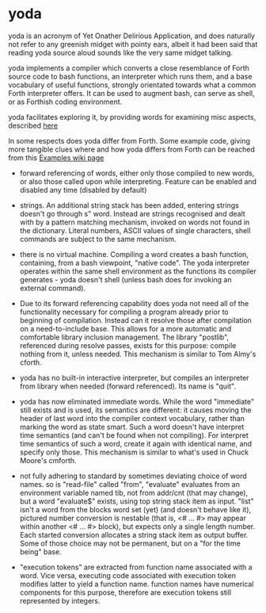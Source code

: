 # yoda
yoda is an acronym of Yet Onather Delirious Application, and does
naturally not refer to any greenish midget with pointy ears, albeit it had
been said that reading yoda source aloud sounds like the very same midget
talking.

yoda implements a compiler which converts a close resemblance of Forth
source code to bash functions, an interpreter which runs them, and a base
vocabulary of useful functions, strongly orientated towards what a common
Forth interpreter offers.  It can be used to augment bash, can serve as
shell, or as Forthish coding environment.

yoda facilitates exploring it, by providing words for examining misc
aspects, described [here](https://github.com/Bushmills/yoda/wiki/Explore)

In some respects does yoda differ from Forth.  Some example code, giving
more tangible clues where and how yoda differs from Forth can be reached
from this [Examples wiki page](https://github.com/Bushmills/yoda/wiki/Examples)

- forward referencing of words, either only those compiled to new
  words, or also those called upon while interpreting. Feature can
  be enabled and disabled any time (disabled by default)

- strings. An additional string stack has been added, entering strings
  doesn't go through  s"  word. Instead are strings recognised and dealt
  with by a pattern matching mechanism, invoked on words not found in
  the dictionary. Literal numbers, ASCII values of single characters,
  shell commands are subject to the same mechanism.

- there is no virtual machine. Compiling a word creates a bash function,
  containing, from a bash viewpoint, "native code". The yoda interpreter
  operates within the same shell environment as the functions its
  compiler generates - yoda doesn't shell (unless bash does for invoking
  an external command).

- Due to its forward referencing capability does yoda not need all of
  the functionality necessary for compiling a program already prior to
  beginning of compilation.  Instead can it resolve those after compilation
  on a need-to-include base.  This allows for a more automatic and
  comfortable library inclusion management.  The library "postlib",
  referenced during resolve passes, exists for this purpose: compile nothing
  from it, unless needed.  This mechanism is similar to Tom Almy's cforth.

- yoda has no built-in interactive interpreter, but compiles an interpreter
  from library when needed (forward referenced). Its name is "quit".

- yoda has now eliminated immediate words. While the word "immediate"
  still exists and is used, its semantics are different: it causes moving
  the header of last word into the compiler context vocabulary, rather than
  marking the word as state smart.  Such a word doesn't have interpret time
  semantics (and can't be found when not compiling).  For interpret time
  semantics of such a word, create it again with identical name, and specify
  only those.  This mechanism is similar to what's used in Chuck Moore's
  cmforth.

- not fully adhering to standard by sometimes deviating choice of word names.
  so is "read-file" called "from", "evaluate" evaluates from an environment
  variable named tib, not from addr/cnt (that may change), but a word
  "evaluate$" exists, using top string stack item as input.
  "list" isn't a word from the blocks word set (yet) (and doesn't behave
  like it), pictured number conversion is nestable (that is, <# ...  #> may
  appear within another <# ...  #> block), but expects only a single length
  number.  Each started conversion allocates a string stack item as output
  buffer.
  Some of those choice may not be permanent, but on a "for the time being"
  base.

- "execution tokens" are extracted from function name associated with a
  word.  Vice versa, executing code associated with execution token modifies
  latter to yield a function name.  function names have numerical components
  for this purpose, therefore are execution tokens still represented by
  integers.
